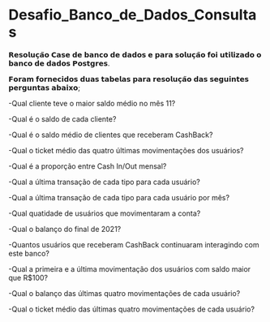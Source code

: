 # Desafio_Banco_de_Dados_Consultas

𝗥𝗲𝘀𝗼𝗹𝘂𝗰̧𝗮̃𝗼 𝗖𝗮𝘀𝗲 𝗱𝗲 𝗯𝗮𝗻𝗰𝗼 𝗱𝗲 𝗱𝗮𝗱𝗼𝘀 𝗲 𝗽𝗮𝗿𝗮 𝘀𝗼𝗹𝘂𝗰̧𝗮̃𝗼 𝗳𝗼𝗶 𝘂𝘁𝗶𝗹𝗶𝘇𝗮𝗱𝗼 𝗼 𝗯𝗮𝗻𝗰𝗼 𝗱𝗲 𝗱𝗮𝗱𝗼𝘀 𝗣𝗼𝘀𝘁𝗴𝗿𝗲𝘀.

𝗙𝗼𝗿𝗮𝗺 𝗳𝗼𝗿𝗻𝗲𝗰𝗶𝗱𝗼𝘀 𝗱𝘂𝗮𝘀 𝘁𝗮𝗯𝗲𝗹𝗮𝘀 𝗽𝗮𝗿𝗮 𝗿𝗲𝘀𝗼𝗹𝘂𝗰̧𝗮̃𝗼 𝗱𝗮𝘀 𝘀𝗲𝗴𝘂𝗶𝗻𝘁𝗲𝘀 𝗽𝗲𝗿𝗴𝘂𝗻𝘁𝗮𝘀 𝗮𝗯𝗮𝗶𝘅𝗼;

-Qual cliente teve o maior saldo médio no mês 11?

-Qual é o saldo de cada cliente?

-Qual é o saldo médio de clientes que receberam CashBack?

-Qual o ticket médio das quatro últimas movimentações dos usuários?

-Qual é a proporção entre Cash In/Out mensal?

-Qual a última transação de cada tipo para cada usuário?

-Qual a última transação de cada tipo para cada usuário por mês?

-Qual quatidade de usuários que movimentaram a conta?

-Qual o balanço do final de 2021?

-Quantos usuários que receberam CashBack continuaram interagindo com este banco?

-Qual a primeira e a última movimentação dos usuários com saldo maior que R$100?

-Qual o balanço das últimas quatro movimentações de cada usuário?

-Qual o ticket médio das últimas quatro movimentações de cada usuário?
